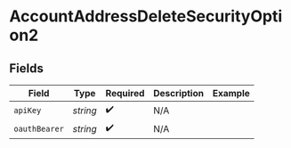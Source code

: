 # AccountAddressDeleteSecurityOption2


## Fields

| Field              | Type               | Required           | Description        | Example            |
| ------------------ | ------------------ | ------------------ | ------------------ | ------------------ |
| `apiKey`           | *string*           | :heavy_check_mark: | N/A                |                    |
| `oauthBearer`      | *string*           | :heavy_check_mark: | N/A                |                    |